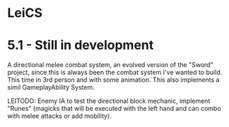 # LeiCS

# 5.1 - Still in development

A directional melee combat system, an evolved version of the "Sword" project, since this is always been the combat system I've wanted to build.
This time in 3rd person and with some animation.
This also implements a simil GameplayAbility System.

LEITODO: Enemy IA to test the directional block mechanic, implement "Runes" (magicks that will be executed with the left hand and can combo with melee attacks or add mobility).
